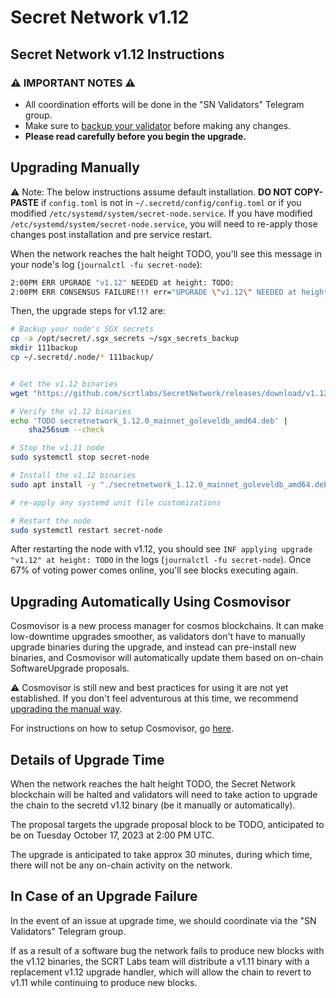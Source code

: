 # Secret Network v1.12

## Secret Network v1.12 Instructions <a href="#secret-network-v1-12-upgrade-instructions" id="secret-network-v1-12-upgrade-instructions"></a>

### ⚠️ IMPORTANT NOTES ⚠️ <a href="#important-notes" id="important-notes"></a>

- All coordination efforts will be done in the "SN Validators" Telegram group.
- Make sure to [backup your validator](../node-runners/best-practices/validator-backup.md) before making any changes.
- **Please read carefully before you begin the upgrade.**

## Upgrading Manually <a href="#upgrading-manually" id="upgrading-manually"></a>

:warning: Note: The below instructions assume default installation. **DO NOT COPY-PASTE** if `config.toml` is not in `~/.secretd/config/config.toml` or if you modified `/etc/systemd/system/secret-node.service`. If you have modified `/etc/systemd/system/secret-node.service`, you will need to re-apply those changes post installation and pre service restart.

When the network reaches the halt height TODO, you'll see this message in your node's log (`journalctl -fu secret-node`):

```bash
2:00PM ERR UPGRADE "v1.12" NEEDED at height: TODO:
2:00PM ERR CONSENSUS FAILURE!!! err="UPGRADE \"v1.12\" NEEDED at height: TODO
```

Then, the upgrade steps for v1.12 are:

```bash
# Backup your node's SGX secrets
cp -a /opt/secret/.sgx_secrets ~/sgx_secrets_backup
mkdir 111backup
cp ~/.secretd/.node/* 111backup/


# Get the v1.12 binaries
wget "https://github.com/scrtlabs/SecretNetwork/releases/download/v1.12.0/secretnetwork_1.12.0_mainnet_goleveldb_amd64.deb"

# Verify the v1.12 binaries
echo 'TODO secretnetwork_1.12.0_mainnet_goleveldb_amd64.deb' |
    sha256sum --check

# Stop the v1.11 node
sudo systemctl stop secret-node

# Install the v1.12 binaries
sudo apt install -y "./secretnetwork_1.12.0_mainnet_goleveldb_amd64.deb"

# re-apply any systemd unit file customizations

# Restart the node
sudo systemctl restart secret-node
```

After restarting the node with v1.12, you should see `INF applying upgrade "v1.12" at height: TODO` in the logs (`journalctl -fu secret-node`). Once 67% of voting power comes online, you'll see blocks executing again.

## Upgrading Automatically Using Cosmovisor <a href="#upgrading-automatically-using-cosmovisor" id="upgrading-automatically-using-cosmovisor"></a>

Cosmovisor is a new process manager for cosmos blockchains. It can make low-downtime upgrades smoother, as validators don't have to manually upgrade binaries during the upgrade, and instead can pre-install new binaries, and Cosmovisor will automatically update them based on on-chain SoftwareUpgrade proposals.

⚠️ Cosmovisor is still new and best practices for using it are not yet established. If you don't feel adventurous at this time, we recommend [upgrading the manual way](#upgrading-manually).

For instructions on how to setup Cosmovisor, go [here](cosmovisor.md).

## Details of Upgrade Time <a href="#details-of-upgrade-time" id="details-of-upgrade-time"></a>

When the network reaches the halt height TODO, the Secret Network blockchain will be halted and validators will need to take action to upgrade the chain to the secretd v1.12 binary (be it manually or automatically).

The proposal targets the upgrade proposal block to be TODO, anticipated to be on Tuesday October 17, 2023 at 2:00 PM UTC.

The upgrade is anticipated to take approx 30 minutes, during which time, there will not be any on-chain activity on the network.

## In Case of an Upgrade Failure <a href="#in-case-of-an-upgrade-failure" id="in-case-of-an-upgrade-failure"></a>

In the event of an issue at upgrade time, we should coordinate via the "SN Validators" Telegram group.

If as a result of a software bug the network fails to produce new blocks with the v1.12 binaries, the SCRT Labs team will distribute a v1.11 binary with a replacement v1.12 upgrade handler, which will allow the chain to revert to v1.11 while continuing to produce new blocks.
